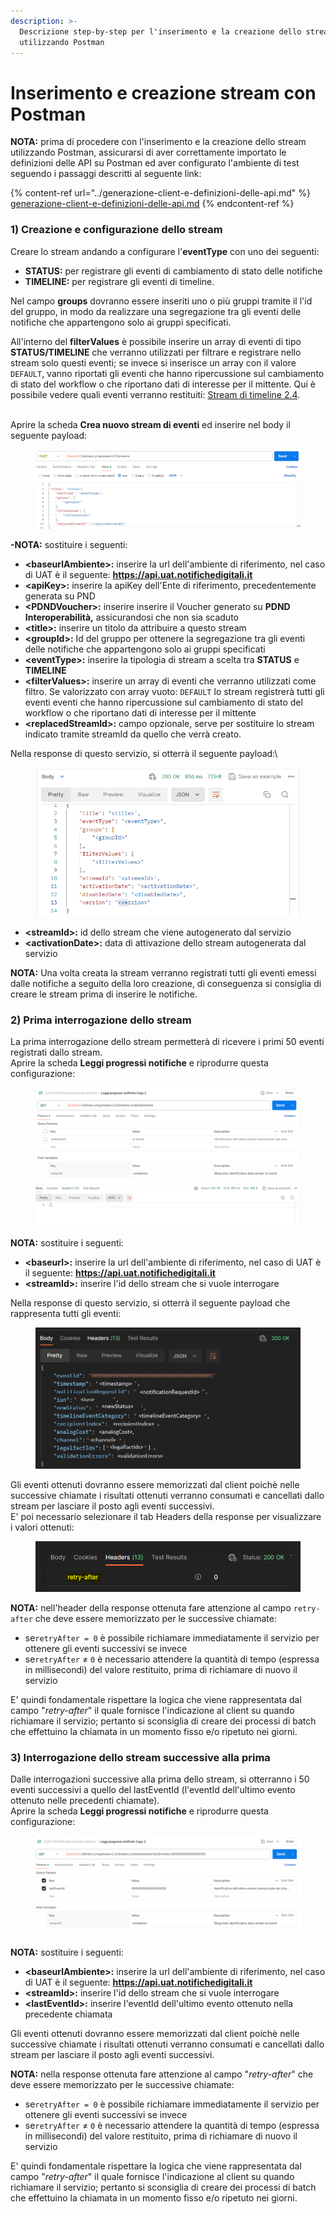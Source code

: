 ```yaml
---
description: >-
  Descrizione step-by-step per l'inserimento e la creazione dello stream
  utilizzando Postman
---
```


# Inserimento e creazione stream con Postman

**NOTA:** prima di procedere con l'inserimento e la creazione dello stream utilizzando Postman, assicurarsi di aver correttamente importato le definizioni delle API su Postman ed aver configurato l'ambiente di test seguendo i passaggi descritti al seguente link:

{% content-ref url="../generazione-client-e-definizioni-delle-api.md" %}
[generazione-client-e-definizioni-delle-api.md](../generazione-client-e-definizioni-delle-api.md)
{% endcontent-ref %}

### 1) Creazione e configurazione dello stream

Creare lo stream andando a configurare l'**eventType** con uno dei seguenti:

* **STATUS:** per registrare gli eventi di cambiamento di stato delle notifiche
* **TIMELINE:** per registrare gli eventi di timeline.

Nel campo **groups** dovranno essere inseriti uno o più gruppi tramite il l'id del gruppo, in modo da realizzare una segregazione tra gli eventi delle notifiche che appartengono solo ai gruppi specificati.

All'interno del **filterValues** è possibile inserire un array di eventi di tipo **STATUS/TIMELINE** che verranno utilizzati per filtrare e registrare nello stream solo questi eventi; se invece si inserisce un array con il valore `DEFAULT`, vanno riportati gli eventi che hanno ripercussione sul cambiamento di stato del workflow o che riportano dati di interesse per il mittente. Qui è possibile vedere quali eventi verranno restituiti: [Stream di timeline 2.4](../../stream-di-timeline.md).

\
Aprire la scheda **Crea nuovo stream di eventi** ed inserire nel body il seguente payload:

<figure><img src="../../.gitbook/assets/image (50).png" alt=""><figcaption></figcaption></figure>

**-NOTA:** sostituire i seguenti:

* **\<baseurlAmbiente>:** inserire la url dell'ambiente di riferimento, nel caso di UAT è il seguente: **https://api.uat.notifichedigitali.it**
* **\<apiKey>:** inserire la apiKey dell'Ente di riferimento, precedentemente generata su PND
* **\<PDNDVoucher>:** inserire inserire il Voucher generato su **PDND Interoperabilità,** assicurandosi che non sia scaduto
* **\<title>:** inserire un titolo da attribuire a questo stream
* **\<groupId>:** Id del gruppo per ottenere la segregazione tra gli eventi delle notifiche che appartengono solo ai gruppi specificati
* **\<eventType>:** inserire la tipologia di stream a scelta tra **STATUS** e **TIMELINE**&#x20;
* **\<filterValues>:** inserire un array di eventi che verranno utilizzati come filtro. Se valorizzato con array vuoto: `DEFAULT` lo stream registrerà tutti gli eventi eventi che hanno ripercussione sul cambiamento di stato del workflow o che riportano dati di interesse per il mittente
* **\<replacedStreamId>:** campo opzionale, serve per sostituire lo stream indicato tramite streamId da quello che verrà creato.

Nella response di questo servizio, si otterrà il seguente payload:\


<figure><img src="../../.gitbook/assets/image (52).png" alt=""><figcaption></figcaption></figure>

* **\<streamId>:** id dello stream che viene autogenerato dal servizio
* **\<activationDate>:** data di attivazione dello stream autogenerata dal servizio

**NOTA:** Una volta creata la stream verranno registrati tutti gli eventi emessi dalle notifiche a seguito della loro creazione, di conseguenza si consiglia di creare le stream prima di inserire le notifiche.

### 2) Prima interrogazione dello stream

La prima interrogazione dello stream permetterà di ricevere i primi 50 eventi registrati dallo stream. \
Aprire la scheda **Leggi progressi notifiche** e riprodurre questa configurazione:

<figure><img src="../../.gitbook/assets/image (53).png" alt=""><figcaption></figcaption></figure>

**NOTA:** sostituire i seguenti:

* **\<baseurl>:** inserire la url dell'ambiente di riferimento, nel caso di UAT è il seguente: **https://api.uat.notifichedigitali.it**
* **\<streamId>:** inserire l'id dello stream che si vuole interrogare

Nella response di questo servizio, si otterrà il seguente payload che rappresenta tutti gli eventi:

<figure><img src="../../.gitbook/assets/image (47).png" alt=""><figcaption></figcaption></figure>

Gli eventi ottenuti dovranno essere memorizzati dal client poichè nelle successive chiamate i risultati ottenuti verranno consumati e cancellati dallo stream per lasciare il posto agli eventi successivi. \
E' poi necessario selezionare il tab Headers della response per visualizzare i valori ottenuti:

<figure><img src="../../.gitbook/assets/image (34).png" alt=""><figcaption></figcaption></figure>

**NOTA:** nell'header della response ottenuta fare attenzione al campo `retry-after` che deve essere memorizzato per le successive chiamate:

* se`retryAfter = 0` è possibile richiamare immediatamente il servizio per ottenere gli eventi successivi se invece
* se`retryAfter` ≠ `0` è necessario attendere la quantità di tempo (espressa in millisecondi) del valore restituito, prima di richiamare di nuovo il servizio

E' quindi fondamentale rispettare la logica che viene rappresentata dal campo "_retry-after_" il quale fornisce l'indicazione al client su quando richiamare il servizio; pertanto si sconsiglia di creare dei processi di batch che effettuino la chiamata in un momento fisso e/o ripetuto nei giorni.

### 3) Interrogazione dello stream successive alla prima

Dalle interrogazioni successive alla prima dello stream, si otterranno i 50 eventi successivi a quello del lastEventId (l'eventId dell'ultimo evento ottenuto nelle precedenti chiamate).\
Aprire la scheda **Leggi progressi notifiche** e riprodurre questa configurazione:

<figure><img src="../../.gitbook/assets/image (54).png" alt=""><figcaption></figcaption></figure>

**NOTA:** sostituire i seguenti:

* **\<baseurlAmbiente>:** inserire la url dell'ambiente di riferimento, nel caso di UAT è il seguente: **https://api.uat.notifichedigitali.it**
* **\<streamId>:** inserire l'id dello stream che si vuole interrogare
* **\<lastEventId>:** inserire l'eventId dell'ultimo evento ottenuto nella precedente chiamata

Gli eventi ottenuti dovranno essere memorizzati dal client poichè nelle successive chiamate i risultati ottenuti verranno consumati e cancellati dallo stream per lasciare il posto agli eventi successivi.

**NOTA:** nella response ottenuta fare attenzione al campo "_retry-after_" che deve essere memorizzato per le successive chiamate:

* se`retryAfter = 0` è possibile richiamare immediatamente il servizio per ottenere gli eventi successivi se invece
* se`retryAfter` ≠ `0` è necessario attendere la quantità di tempo (espressa in millisecondi) del valore restituito, prima di richiamare di nuovo il servizio

E' quindi fondamentale rispettare la logica che viene rappresentata dal campo  "_retry-after_" il quale fornisce l'indicazione al client su quando richiamare il servizio; pertanto si sconsiglia di creare dei processi di batch che effettuino la chiamata in un momento fisso e/o ripetuto nei giorni.
